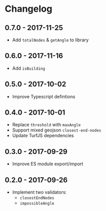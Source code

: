 # Changelog

## 0.7.0 - 2017-11-25

- Add `totalNodes` & `getAngle` to library

## 0.6.0 - 2017-11-16

- Add `isBuilding`

## 0.5.0 - 2017-10-02

- Improve Typescript defintions

## 0.4.0 - 2017-10-01

- Replace `threshold` with `maxAngle`
- Support mixed geojson `closest-end-nodes`
- Update TurfJS dependencies

## 0.3.0 - 2017-09-29

- Improve ES module export/import

## 0.2.0 - 2017-09-26

- Implement two validators:
  - `closestEndNodes`
  - `impossibleAngle`
